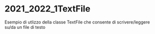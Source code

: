 # 2021_2022_1TextFile
Esempio di utlizzo della classe TextFile che consente di scrivere/leggere su/da un file di testo
